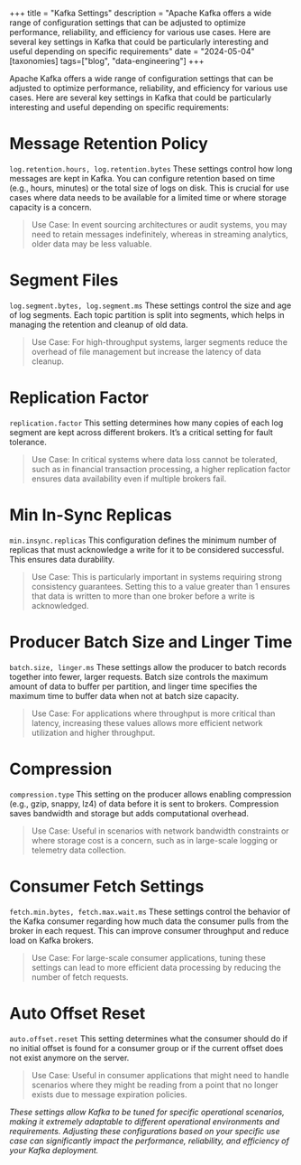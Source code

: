 +++
title = "Kafka Settings"
description = "Apache Kafka offers a wide range of configuration settings that can be adjusted to optimize performance, reliability, and efficiency for various use cases. Here are several key settings in Kafka that could be particularly interesting and useful depending on specific requirements"
date = "2024-05-04"
[taxonomies]
tags=["blog", "data-engineering"]
+++

Apache Kafka offers a wide range of configuration settings that can be adjusted to optimize performance, reliability, and efficiency for various use cases. Here are several key settings in Kafka that could be particularly interesting and useful depending on specific requirements:

# Message Retention Policy
`log.retention.hours, log.retention.bytes` These settings control how long messages are kept in Kafka. You can configure retention based on time (e.g., hours, minutes) or the total size of logs on disk. This is crucial for use cases where data needs to be available for a limited time or where storage capacity is a concern.
> Use Case: In event sourcing architectures or audit systems, you may need to retain messages indefinitely, whereas in streaming analytics, older data may be less valuable.
# Segment Files
`log.segment.bytes, log.segment.ms` These settings control the size and age of log segments. Each topic partition is split into segments, which helps in managing the retention and cleanup of old data.
> Use Case: For high-throughput systems, larger segments reduce the overhead of file management but increase the latency of data cleanup.
# Replication Factor
`replication.factor` This setting determines how many copies of each log segment are kept across different brokers. It’s a critical setting for fault tolerance.
> Use Case: In critical systems where data loss cannot be tolerated, such as in financial transaction processing, a higher replication factor ensures data availability even if multiple brokers fail.
# Min In-Sync Replicas
`min.insync.replicas` This configuration defines the minimum number of replicas that must acknowledge a write for it to be considered successful. This ensures data durability.
> Use Case: This is particularly important in systems requiring strong consistency guarantees. Setting this to a value greater than 1 ensures that data is written to more than one broker before a write is acknowledged.
# Producer Batch Size and Linger Time
`batch.size, linger.ms` These settings allow the producer to batch records together into fewer, larger requests. Batch size controls the maximum amount of data to buffer per partition, and linger time specifies the maximum time to buffer data when not at batch size capacity.
> Use Case: For applications where throughput is more critical than latency, increasing these values allows more efficient network utilization and higher throughput.
# Compression
`compression.type` This setting on the producer allows enabling compression (e.g., gzip, snappy, lz4) of data before it is sent to brokers. Compression saves bandwidth and storage but adds computational overhead.
> Use Case: Useful in scenarios with network bandwidth constraints or where storage cost is a concern, such as in large-scale logging or telemetry data collection.
# Consumer Fetch Settings
`fetch.min.bytes, fetch.max.wait.ms` These settings control the behavior of the Kafka consumer regarding how much data the consumer pulls from the broker in each request. This can improve consumer throughput and reduce load on Kafka brokers.
> Use Case: For large-scale consumer applications, tuning these settings can lead to more efficient data processing by reducing the number of fetch requests.
# Auto Offset Reset
`auto.offset.reset` This setting determines what the consumer should do if no initial offset is found for a consumer group or if the current offset does not exist anymore on the server.
> Use Case: Useful in consumer applications that might need to handle scenarios where they might be reading from a point that no longer exists due to message expiration policies.

*These settings allow Kafka to be tuned for specific operational scenarios, making it extremely adaptable to different operational environments and requirements. Adjusting these configurations based on your specific use case can significantly impact the performance, reliability, and efficiency of your Kafka deployment.*